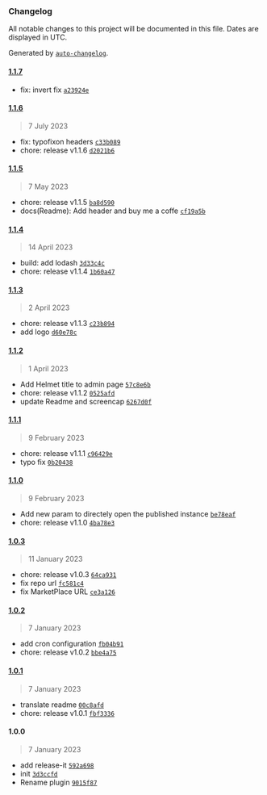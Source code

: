 ### Changelog

All notable changes to this project will be documented in this file. Dates are displayed in UTC.

Generated by [`auto-changelog`](https://github.com/CookPete/auto-changelog).

#### [1.1.7](https://github.com/NovaGaia/strapi-plugin-generic-publisher/compare/1.1.6...1.1.7)

- fix: invert fix [`a23924e`](https://github.com/NovaGaia/strapi-plugin-generic-publisher/commit/a23924e0050c1ba7462e0d8717bfd9397e6185a6)

#### [1.1.6](https://github.com/NovaGaia/strapi-plugin-generic-publisher/compare/1.1.5...1.1.6)

> 7 July 2023

- fix: typofixon headers [`c33b089`](https://github.com/NovaGaia/strapi-plugin-generic-publisher/commit/c33b0898d22fd618afc1c0faa34a9e2e690c2ea3)
- chore: release v1.1.6 [`d2021b6`](https://github.com/NovaGaia/strapi-plugin-generic-publisher/commit/d2021b69b304becc27eff96720ae1b9270f10e1d)

#### [1.1.5](https://github.com/NovaGaia/strapi-plugin-generic-publisher/compare/1.1.4...1.1.5)

> 7 May 2023

- chore: release v1.1.5 [`ba8d590`](https://github.com/NovaGaia/strapi-plugin-generic-publisher/commit/ba8d590d35b2d7d64f8907b66da898647e0e1c87)
- docs(Readme): Add header and buy me a coffe [`cf19a5b`](https://github.com/NovaGaia/strapi-plugin-generic-publisher/commit/cf19a5b9ab345afe0c4d36427d2f857ecfd3e07c)

#### [1.1.4](https://github.com/NovaGaia/strapi-plugin-generic-publisher/compare/1.1.3...1.1.4)

> 14 April 2023

- build: add lodash [`3d33c4c`](https://github.com/NovaGaia/strapi-plugin-generic-publisher/commit/3d33c4c4bd2eeaba0dfe2cfe5cd6d39f434784e7)
- chore: release v1.1.4 [`1b60a47`](https://github.com/NovaGaia/strapi-plugin-generic-publisher/commit/1b60a477c2b0f903aac377fdf2e579dc2684a50e)

#### [1.1.3](https://github.com/NovaGaia/strapi-plugin-generic-publisher/compare/1.1.2...1.1.3)

> 2 April 2023

- chore: release v1.1.3 [`c23b894`](https://github.com/NovaGaia/strapi-plugin-generic-publisher/commit/c23b894229cec3da7ddd9d467cb9c504159722b8)
- add logo [`d60e78c`](https://github.com/NovaGaia/strapi-plugin-generic-publisher/commit/d60e78c92f0ab3f783972886e2866bc85ecb7631)

#### [1.1.2](https://github.com/NovaGaia/strapi-plugin-generic-publisher/compare/1.1.1...1.1.2)

> 1 April 2023

- Add Helmet title to admin page [`57c8e6b`](https://github.com/NovaGaia/strapi-plugin-generic-publisher/commit/57c8e6bd7936a048733657f06a8d9405e2fab8b8)
- chore: release v1.1.2 [`0525afd`](https://github.com/NovaGaia/strapi-plugin-generic-publisher/commit/0525afddcda21d22421bb5a5108b678d362e4536)
- update Readme and screencap [`6267d0f`](https://github.com/NovaGaia/strapi-plugin-generic-publisher/commit/6267d0f673ca4e0738ef7341b85fd534284af86a)

#### [1.1.1](https://github.com/NovaGaia/strapi-plugin-generic-publisher/compare/1.1.0...1.1.1)

> 9 February 2023

- chore: release v1.1.1 [`c96429e`](https://github.com/NovaGaia/strapi-plugin-generic-publisher/commit/c96429ec2bf8cbf280a6fb8105b8ad93690ba3d3)
- typo fix [`0b20438`](https://github.com/NovaGaia/strapi-plugin-generic-publisher/commit/0b2043825221212244842486b914feb90abe977e)

#### [1.1.0](https://github.com/NovaGaia/strapi-plugin-generic-publisher/compare/1.0.3...1.1.0)

> 9 February 2023

- Add new param to directely open the published instance [`be78eaf`](https://github.com/NovaGaia/strapi-plugin-generic-publisher/commit/be78eaf9a664a7187113dd32c04a29d2e594cade)
- chore: release v1.1.0 [`4ba78e3`](https://github.com/NovaGaia/strapi-plugin-generic-publisher/commit/4ba78e325ba53a116201187f33cdb04b0692c103)

#### [1.0.3](https://github.com/NovaGaia/strapi-plugin-generic-publisher/compare/1.0.2...1.0.3)

> 11 January 2023

- chore: release v1.0.3 [`64ca931`](https://github.com/NovaGaia/strapi-plugin-generic-publisher/commit/64ca931a0af2fdd5b20291693bfcae1c1224e3bb)
- fix repo url [`fc581c4`](https://github.com/NovaGaia/strapi-plugin-generic-publisher/commit/fc581c41c4549e5ad8f55f893bd16b3bc151b841)
- fix MarketPlace URL [`ce3a126`](https://github.com/NovaGaia/strapi-plugin-generic-publisher/commit/ce3a12676c539c28998ed705a3c3152591e9fc10)

#### [1.0.2](https://github.com/NovaGaia/strapi-plugin-generic-publisher/compare/1.0.1...1.0.2)

> 7 January 2023

- add cron configuration [`fb04b91`](https://github.com/NovaGaia/strapi-plugin-generic-publisher/commit/fb04b91141b082b191fd79c01566c0a8ad911f54)
- chore: release v1.0.2 [`bbe4a75`](https://github.com/NovaGaia/strapi-plugin-generic-publisher/commit/bbe4a75fb1a20a0e16403b5b0edf19aa9963c1a3)

#### [1.0.1](https://github.com/NovaGaia/strapi-plugin-generic-publisher/compare/1.0.0...1.0.1)

> 7 January 2023

- translate readme [`00c8afd`](https://github.com/NovaGaia/strapi-plugin-generic-publisher/commit/00c8afdba6ea7bb805c6500420cef209ee820f00)
- chore: release v1.0.1 [`fbf3336`](https://github.com/NovaGaia/strapi-plugin-generic-publisher/commit/fbf333644a94a25b7374a52612c409988397fcb3)

#### 1.0.0

> 7 January 2023

- add release-it [`592a698`](https://github.com/NovaGaia/strapi-plugin-generic-publisher/commit/592a698977cf9410c0a0935bc88bdc9377d1db37)
- init [`3d3ccfd`](https://github.com/NovaGaia/strapi-plugin-generic-publisher/commit/3d3ccfd8501da0bf1984f2253bb00868e52ff10f)
- Rename plugin [`9015f87`](https://github.com/NovaGaia/strapi-plugin-generic-publisher/commit/9015f87d9199841df2f0102b8f310aa621161134)
